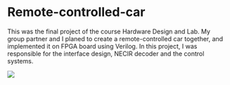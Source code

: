 # Remote-controlled-car

This was the final project of the course Hardware Design and Lab. My group partner and I planed to create a remote-controlled car together, and implemented it on FPGA board using Verilog. In this project, I was responsible for the interface design, NECIR decoder and the control systems.

![](https://i.imgur.com/GFTWf0W.png)
